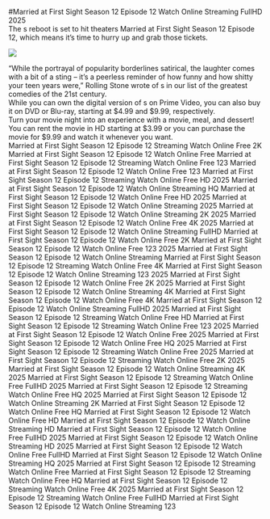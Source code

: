 #Married at First Sight Season 12 Episode 12 Watch Online Streaming FullHD 2025  
The s reboot is set to hit theaters Married at First Sight Season 12 Episode 12, which means it’s time to hurry up and grab those tickets.  
  
[![](https://i.imgur.com/qSNzIqt.png)](https://movie.rssnews.media/WjoziAc.php)  
  
“While the portrayal of popularity borderlines satirical, the laughter comes with a bit of a sting – it’s a peerless reminder of how funny and how shitty your teen years were,” Rolling Stone wrote of s in our list of the greatest comedies of the 21st century.  
While you can own the digital version of s on Prime Video, you can also buy it on DVD or Blu-ray, starting at $4.99 and $9.99, respectively.  
Turn your movie night into an experience with a movie, meal, and dessert!  
You can rent the movie in HD starting at $3.99 or you can purchase the movie for $9.99 and watch it whenever you want.  
Married at First Sight Season 12 Episode 12 Streaming Watch Online Free 2K
Married at First Sight Season 12 Episode 12 Watch Online Free
Married at First Sight Season 12 Episode 12 Streaming Watch Online Free 123
Married at First Sight Season 12 Episode 12 Watch Online Free 123
Married at First Sight Season 12 Episode 12 Streaming Watch Online Free HD 2025
Married at First Sight Season 12 Episode 12 Watch Online Streaming HQ
Married at First Sight Season 12 Episode 12 Watch Online Free HD 2025
Married at First Sight Season 12 Episode 12 Watch Online Streaming 2025
Married at First Sight Season 12 Episode 12 Watch Online Streaming 2K 2025
Married at First Sight Season 12 Episode 12 Watch Online Free 4K 2025
Married at First Sight Season 12 Episode 12 Watch Online Streaming FullHD
Married at First Sight Season 12 Episode 12 Watch Online Free 2K
Married at First Sight Season 12 Episode 12 Watch Online Free 123 2025
Married at First Sight Season 12 Episode 12 Watch Online Streaming
Married at First Sight Season 12 Episode 12 Streaming Watch Online Free 4K
Married at First Sight Season 12 Episode 12 Watch Online Streaming 123 2025
Married at First Sight Season 12 Episode 12 Watch Online Free 2K 2025
Married at First Sight Season 12 Episode 12 Watch Online Streaming 4K
Married at First Sight Season 12 Episode 12 Watch Online Free 4K
Married at First Sight Season 12 Episode 12 Watch Online Streaming FullHD 2025
Married at First Sight Season 12 Episode 12 Streaming Watch Online Free HD
Married at First Sight Season 12 Episode 12 Streaming Watch Online Free 123 2025
Married at First Sight Season 12 Episode 12 Watch Online Free 2025
Married at First Sight Season 12 Episode 12 Watch Online Free HQ 2025
Married at First Sight Season 12 Episode 12 Streaming Watch Online Free 2025
Married at First Sight Season 12 Episode 12 Streaming Watch Online Free 2K 2025
Married at First Sight Season 12 Episode 12 Watch Online Streaming 4K 2025
Married at First Sight Season 12 Episode 12 Streaming Watch Online Free FullHD 2025
Married at First Sight Season 12 Episode 12 Streaming Watch Online Free HQ 2025
Married at First Sight Season 12 Episode 12 Watch Online Streaming 2K
Married at First Sight Season 12 Episode 12 Watch Online Free HQ
Married at First Sight Season 12 Episode 12 Watch Online Free HD
Married at First Sight Season 12 Episode 12 Watch Online Streaming HD
Married at First Sight Season 12 Episode 12 Watch Online Free FullHD 2025
Married at First Sight Season 12 Episode 12 Watch Online Streaming HD 2025
Married at First Sight Season 12 Episode 12 Watch Online Free FullHD
Married at First Sight Season 12 Episode 12 Watch Online Streaming HQ 2025
Married at First Sight Season 12 Episode 12 Streaming Watch Online Free
Married at First Sight Season 12 Episode 12 Streaming Watch Online Free HQ
Married at First Sight Season 12 Episode 12 Streaming Watch Online Free 4K 2025
Married at First Sight Season 12 Episode 12 Streaming Watch Online Free FullHD
Married at First Sight Season 12 Episode 12 Watch Online Streaming 123